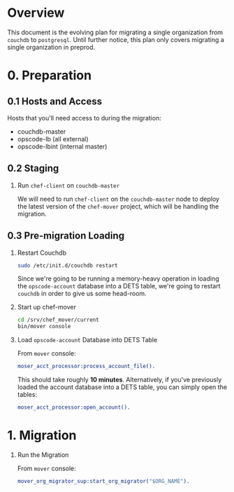 # Overview

This document is the evolving plan for migrating a single organization from `couchdb` to `postgresql`. Until further notice, this plan only covers migrating a single organization in preprod.

# 0. Preparation

## 0.1 Hosts and Access

Hosts that you'll need access to during the migration:
* couchdb-master
* opscode-lb (all external)
* opscode-lbint (internal master)

## 0.2 Staging

1. Run `chef-client` on `couchdb-master`

   We will need to run `chef-client` on the `couchdb-master` node to deploy the latest version of the `chef-mover` project, which will be handling the migration.

## 0.3 Pre-migration Loading

1. Restart Couchdb

   ```bash
   sudo /etc/init.d/couchdb restart
   ```

   Since we're going to be running a memory-heavy operation in loading the `opscode-account` database into a DETS table, we're going to restart `couchdb` in order to give us some head-room.

1. Start up chef-mover

   ```bash
   cd /srv/chef_mover/current
   bin/mover console
   ```

1. Load `opscode-account` Database into DETS Table

   From `mover` console:

   ```erlang
   moser_acct_processor:process_account_file().
   ```

   This should take roughly **10 minutes**. Alternatively, if you've previously loaded the account database into a DETS table, you can simply open the tables:

   ```erlang
   moser_acct_processor:open_account().
   ```

# 1. Migration

1. Run the Migration

   From `mover` console:

   ```erlang
   mover_org_migrator_sup:start_org_migrator("$ORG_NAME").
   ```

